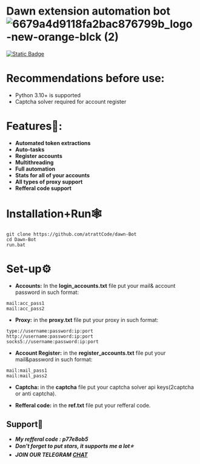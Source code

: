 # Dawn extension automation bot   ![6679a4d9118fa2bac876799b_logo-new-orange-blck (2)](https://github.com/user-attachments/assets/9ebadfbd-cc02-41ca-bb9c-ed0a18af0cb3)





 [![Static Badge](https://img.shields.io/badge/Telegram-Channel-Link?style=for-the-badge&logo=Telegram&logoColor=white&logoSize=auto&color=blue)](https://t.me/+pB6j65Kv7cdjZmU0)

# Recommendations before use:
- Python 3.10+ is supported
- Captcha solver required for account register

# Features🦈:
- **Automated token extractions**
- **Auto-tasks**
- **Register accounts**
- **Multithreading**
- **Full automation**
- **Stats for all of your accounts**
- **All types of proxy support**
- **Refferal code support**

# Installation+Run🕸
```shell
git clone https://github.com/atrattCode/dawn-Bot
cd Dawn-Bot
run.bat
```

# Set-up⚙
- **Accounts:** In the **login_accounts.txt** file put your mail& account password in such format:
```shell
mail:acc_pass1
mail:acc_pass2
```
- **Proxy:** in the **proxy.txt** file put your proxy in such format:
```shell
type://username:password:ip:port
http://username:password:ip:port
socks5://username:password:ip:port
```
- **Account Register:** in the **register_accounts.txt** file put your mail&password in such format:
 ```shell
mail:mail_pass1
mail:mail_pass2
```
- **Captcha:** in the **captcha** file put your captcha solver api keys(2captcha or anti captcha).

- **Refferal code:** in the **ref.txt** file put your refferal code.


## Support🌟

- ***My refferal code : **p77e8ob5*****
- ***Don't forget to put stars, it supports me a lot⭐***
- ***JOIN OUR TELEGRAM [CHAT](https://t.me/+9j5RcKMfT5s4M2Q0)***

